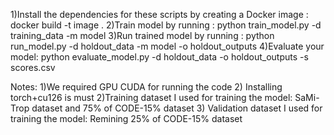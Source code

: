 1)Install the dependencies for these scripts by creating a Docker image :  docker build -t image .
2)Train model by running : python train_model.py -d training_data -m model
3)Run trained model by running : python run_model.py -d holdout_data -m model -o holdout_outputs
4)Evaluate your model: python evaluate_model.py -d holdout_data -o holdout_outputs -s scores.csv

Notes:
1)We required GPU CUDA for running the code
2) Installing torch+cu126 is must
2)Training dataset I used for training the model:  SaMi-Trop dataset and 75% of CODE-15% dataset
3) Validation dataset I used for training the model: Remining 25% of CODE-15% dataset

